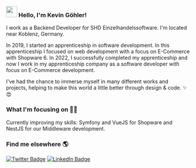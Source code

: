 ### <img src="https://media.giphy.com/media/hvRJCLFzcasrR4ia7z/giphy.gif" width="30px" height="30px"> Hello, I'm Kevin Göhler!

I work as a Backend Developer for SHD Einzelhandelssoftware. I'm located near Koblenz, Germany.

In 2019, I started an apprenticeship in software development. In this apprenticeship I focused on web development with a focus on E-Commerce with Shopware 6.
In 2022, I successfully completed my apprenticeship and now I work in my apprenticeship company as a software developer with focus on E-Commerce development.

I've had the chance to immerse myself in many different works and projects, helping to make this world a little better through design & code. ✨😍

### What I'm focusing on 👨‍💻

Currently improving my skills: Symfony and VueJS for Shopware and NestJS for our Middleware development.<br />


### Find me elsewhere 🌎

[![Twitter Badge](https://img.shields.io/badge/-Twitter-1ca0f1?style=flat-square&labelColor=1ca0f1&logo=twitter&logoColor=white&link=https://twitter.com/_diogorodrigues)](https://twitter.com/kev_goehl)
[![LinkedIn Badge](https://img.shields.io/badge/-LinkedIn-blue)](https://de.linkedin.com/in/kevin-goehler)

